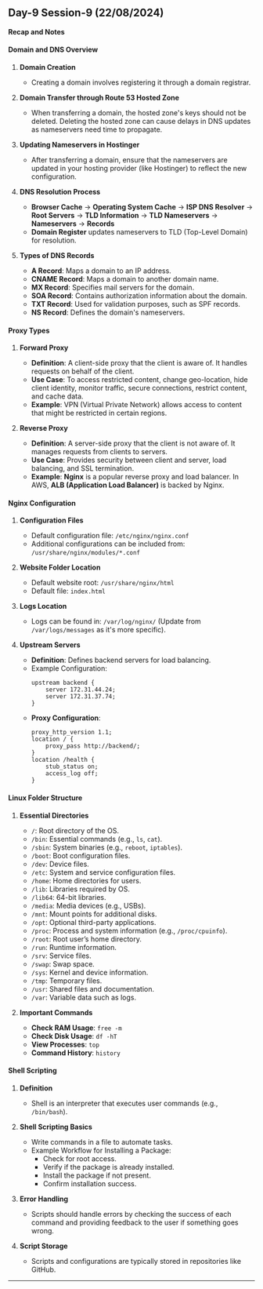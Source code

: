  **Day-9 Session-9 (22/08/2024)**
 --------------------------------
 **Recap and Notes**

#### Domain and DNS Overview
1. **Domain Creation**
   - Creating a domain involves registering it through a domain registrar.

2. **Domain Transfer through Route 53 Hosted Zone**
   - When transferring a domain, the hosted zone's keys should not be deleted. Deleting the hosted zone can cause delays in DNS updates as nameservers need time to propagate.

3. **Updating Nameservers in Hostinger**
   - After transferring a domain, ensure that the nameservers are updated in your hosting provider (like Hostinger) to reflect the new configuration.

4. **DNS Resolution Process**
   - **Browser Cache** → **Operating System Cache** → **ISP DNS Resolver** → **Root Servers** → **TLD Information** → **TLD Nameservers** → **Nameservers** → **Records**
   - **Domain Register** updates nameservers to TLD (Top-Level Domain) for resolution.

5. **Types of DNS Records**
   - **A Record**: Maps a domain to an IP address.
   - **CNAME Record**: Maps a domain to another domain name.
   - **MX Record**: Specifies mail servers for the domain.
   - **SOA Record**: Contains authorization information about the domain.
   - **TXT Record**: Used for validation purposes, such as SPF records.
   - **NS Record**: Defines the domain's nameservers.

#### Proxy Types
1. **Forward Proxy**
   - **Definition**: A client-side proxy that the client is aware of. It handles requests on behalf of the client.
   - **Use Case**: To access restricted content, change geo-location, hide client identity, monitor traffic, secure connections, restrict content, and cache data.
   - **Example**: VPN (Virtual Private Network) allows access to content that might be restricted in certain regions.

2. **Reverse Proxy**
   - **Definition**: A server-side proxy that the client is not aware of. It manages requests from clients to servers.
   - **Use Case**: Provides security between client and server, load balancing, and SSL termination.
   - **Example**: **Nginx** is a popular reverse proxy and load balancer. In AWS, **ALB (Application Load Balancer)** is backed by Nginx.

#### Nginx Configuration
1. **Configuration Files**
   - Default configuration file: `/etc/nginx/nginx.conf`
   - Additional configurations can be included from: `/usr/share/nginx/modules/*.conf`

2. **Website Folder Location**
   - Default website root: `/usr/share/nginx/html`
   - Default file: `index.html`

3. **Logs Location**
   - Logs can be found in: `/var/log/nginx/` (Update from `/var/logs/messages` as it's more specific).

4. **Upstream Servers**
   - **Definition**: Defines backend servers for load balancing.
   - Example Configuration:
     ```nginx
     upstream backend {
         server 172.31.44.24;
         server 172.31.37.74;
     }
     ```
   - **Proxy Configuration**:
     ```nginx
     proxy_http_version 1.1;
     location / {
         proxy_pass http://backend/;
     }
     location /health {
         stub_status on;
         access_log off;
     }
     ```

#### Linux Folder Structure
1. **Essential Directories**
   - `/`: Root directory of the OS.
   - `/bin`: Essential commands (e.g., `ls`, `cat`).
   - `/sbin`: System binaries (e.g., `reboot`, `iptables`).
   - `/boot`: Boot configuration files.
   - `/dev`: Device files.
   - `/etc`: System and service configuration files.
   - `/home`: Home directories for users.
   - `/lib`: Libraries required by OS.
   - `/lib64`: 64-bit libraries.
   - `/media`: Media devices (e.g., USBs).
   - `/mnt`: Mount points for additional disks.
   - `/opt`: Optional third-party applications.
   - `/proc`: Process and system information (e.g., `/proc/cpuinfo`).
   - `/root`: Root user’s home directory.
   - `/run`: Runtime information.
   - `/srv`: Service files.
   - `/swap`: Swap space.
   - `/sys`: Kernel and device information.
   - `/tmp`: Temporary files.
   - `/usr`: Shared files and documentation.
   - `/var`: Variable data such as logs.

2. **Important Commands**
   - **Check RAM Usage**: `free -m`
   - **Check Disk Usage**: `df -hT`
   - **View Processes**: `top`
   - **Command History**: `history`

#### Shell Scripting
1. **Definition**
   - Shell is an interpreter that executes user commands (e.g., `/bin/bash`).

2. **Shell Scripting Basics**
   - Write commands in a file to automate tasks.
   - Example Workflow for Installing a Package:
     - Check for root access.
     - Verify if the package is already installed.
     - Install the package if not present.
     - Confirm installation success.

3. **Error Handling**
   - Scripts should handle errors by checking the success of each command and providing feedback to the user if something goes wrong.

4. **Script Storage**
   - Scripts and configurations are typically stored in repositories like GitHub.

---

